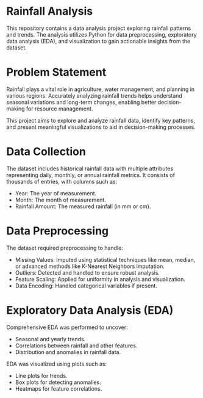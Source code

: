 # Rainfall Analysis
This repository contains a data analysis project exploring rainfall patterns and trends. The analysis utilizes Python for data preprocessing, exploratory data analysis (EDA), and visualization to gain actionable insights from the dataset.

# Problem Statement
Rainfall plays a vital role in agriculture, water management, and planning in various regions. Accurately analyzing rainfall trends helps understand seasonal variations and long-term changes, enabling better decision-making for resource management.

This project aims to explore and analyze rainfall data, identify key patterns, and present meaningful visualizations to aid in decision-making processes.

# Data Collection
The dataset includes historical rainfall data with multiple attributes representing daily, monthly, or annual rainfall metrics. It consists of thousands of entries, with columns such as:
- Year: The year of measurement.
- Month: The month of measurement.
- Rainfall Amount: The measured rainfall (in mm or cm).

# Data Preprocessing
The dataset required preprocessing to handle:

- Missing Values: Imputed using statistical techniques like mean, median, or advanced methods like K-Nearest Neighbors imputation.
- Outliers: Detected and handled to ensure robust analysis.
- Feature Scaling: Applied for uniformity in analysis and visualization.
- Data Encoding: Handled categorical variables if present.

# Exploratory Data Analysis (EDA)
Comprehensive EDA was performed to uncover:
- Seasonal and yearly trends.
- Correlations between rainfall and other features.
- Distribution and anomalies in rainfall data.

EDA was visualized using plots such as:
- Line plots for trends.
- Box plots for detecting anomalies.
- Heatmaps for feature correlations.

